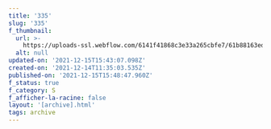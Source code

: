 ```yaml
---
title: '335'
slug: '335'
f_thumbnail:
  url: >-
    https://uploads-ssl.webflow.com/6141f41868c3e33a265cbfe7/61b88163ed6c1f583ea1af23_335.jpg
  alt: null
updated-on: '2021-12-15T15:43:07.098Z'
created-on: '2021-12-14T11:35:03.535Z'
published-on: '2021-12-15T15:48:47.960Z'
f_status: true
f_category: S
f_afficher-la-racine: false
layout: '[archive].html'
tags: archive
---
```



